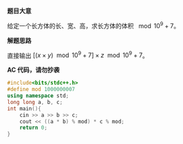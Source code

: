 **题目大意**

给定一个长方体的长、宽、高，求长方体的体积 $\mod 10^9 + 7$。

**解题思路**

直接输出 $[(x \times y) \mod 10^9 + 7] \times z \mod 10^9 + 7$。

**AC 代码，请勿抄袭**

```cpp
#include<bits/stdc++.h>
#define mod 1000000007
using namespace std;
long long a, b, c;
int main(){
	cin >> a >> b >> c;
	cout << ((a * b) % mod) * c % mod;
	return 0;
}

```